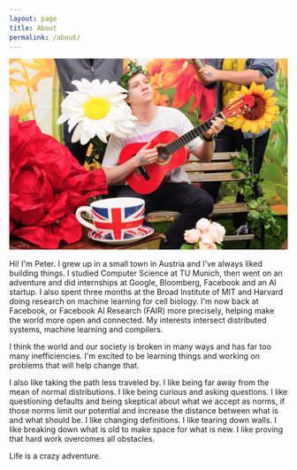 ```yaml
---
layout: page
title: About
permalink: /about/
---
```


<div id="about-image">
	<img src="/images/about/fab.png"/>
	<br>
</div>

Hi! I'm Peter. I grew up in a small town in Austria and I've always liked
building things. I studied Computer Science at TU Munich, then went on an
adventure and did internships at Google, Bloomberg, Facebook and an AI startup.
I also spent three months at the Broad Institute of MIT and Harvard doing
research on machine learning for cell biology. I'm now back at Facebook, or
Facebook AI Research (FAIR) more precisely, helping make the world more open and
connected. My interests intersect distributed systems, machine learning and compilers.

I think the world and our society is broken in many ways and has far too many inefficiencies. I'm
excited to be learning things and working on problems that will help change that.

I also like taking the path less traveled by. I like being far away from the mean of normal
distributions. I like being curious and asking questions. I like questioning defaults and being
skeptical about what we accept as norms, if those norms limit our potential and increase the
distance between what is and what should be. I like changing definitions. I like tearing down
walls. I like breaking down what is old to make space for what is new. I like proving that hard work
overcomes all obstacles.

Life is a crazy adventure.
